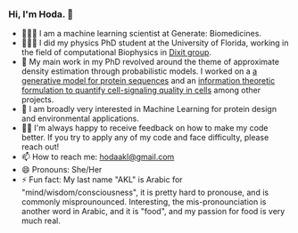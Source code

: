 ### Hi, I'm Hoda. 👋
- 👩🏻‍🏫 I am a machine learning scientist at Generate: Biomedicines. 
- 👩🏻‍🏫 I did my physics PhD student at the University of Florida, working in the field of computational Biophysics in [Dixit group](https://sites.google.com/view/dixitlab). 
- 🔭 My main work in my PhD revolved around the theme of approximate density estimation through probabilistic models. I worked on a [a generative model for protein sequences](https://www.biorxiv.org/content/10.1101/2022.12.12.520114v1) and an [information theoretic formulation to quantify cell-signaling quality in cells](https://meetings.aps.org/Meeting/MAR22/Session/Q04.7) among other projects.
- 🌱 I am broadly very interested in Machine Learning for protein design and environmental applications. 
- 🙏🏼 I'm always happy to receive feedback on how to make my code better. If you try to apply any of my code and face difficulty, please reach out!
- 📫 How to reach me: hodaakl@gmail.com
- 😄 Pronouns: She/Her
- ⚡ Fun fact: My last name "AKL" is Arabic for "mind/wisdom/consciousness", it is pretty hard to pronouse, and is commonly misprounounced. Interesting, the mis-pronounciation is another word in Arabic, and it is "food", and my passion for food is very much real.
